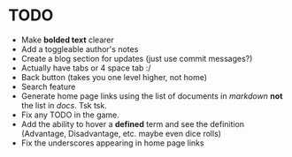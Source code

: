 # TODO

- Make **bolded text** clearer
- Add a toggleable author's notes
- Create a blog section for updates (just use commit messages?)
- Actually have tabs or 4 space tab :/
- Back button (takes you one level higher, not home)
- Search feature
- Generate home page links using the list of documents in *markdown* **not** the list in *docs*. Tsk tsk.
- Fix any TODO in the game.
- Add the ability to hover a **defined** term and see the definition (Advantage, Disadvantage, etc. maybe even dice rolls)
- Fix the underscores appearing in home page links